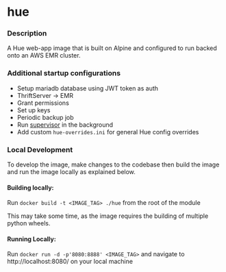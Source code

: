 # hue

### Description
A Hue web-app image that is built on Alpine and configured to run backed onto an AWS EMR cluster.

### Additional startup configurations
 - Setup mariadb database using JWT token as auth
 - ThriftServer -> EMR
 - Grant permissions 
 - Set up keys 
 - Periodic backup job
 - Run [supervisor](http://supervisord.org/) in the background
 - Add custom `hue-overrides.ini` for general Hue config overrides

### Local Development
To develop the image, make changes to the codebase then build the image and run the image locally as explained below.

#### Building locally:
Run `docker build -t <IMAGE_TAG> ./hue` from the root of the module

This may take some time, as the image requires the building of multiple python wheels.

#### Running Locally: 
Run `docker run -d -p'8080:8888' <IMAGE_TAG>` and navigate to http://localhost:8080/ on your local machine